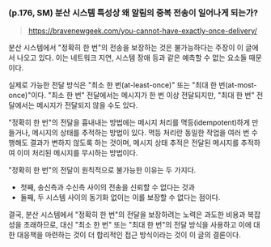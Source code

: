 ### (p.176, SM) 분산 시스템 특성상 왜 알림의 중복 전송이 일어나게 되는가?

> https://bravenewgeek.com/you-cannot-have-exactly-once-delivery/

분산 시스템에서 "정확히 한 번"의 전송을 보장하는 것은 불가능하다는 주장이 이 글에서 나오고 있다. 이는 네트워크 지연, 시스템 장애 등과 같은 예측할 수 없는 요소들 때문이다.

실제로 가능한 전달 방식은 "최소 한 번(at-least-once)" 또는 "최대 한 번(at-most-once)"이다. "최소 한 번" 전달에서는 메시지가 한 번 이상 전달되지만, "최대 한 번" 전달에서는 메시지가 전달되지 않을 수도 있다.

"정확히 한 번"의 전달을 흉내내는 방법에는 메시지 처리를 멱등(idempotent)하게 만들거나, 메시지의 상태를 추적하는 방법이 있다. 멱등 처리란 동일한 작업을 여러 번 수행해도 결과가 변하지 않도록 하는 것이며, 메시지 상태 추적은 전달된 메시지를 추적하여 이미 처리된 메시지를 무시하는 방법이다.

"정확히 한 번"의 전달이 원칙적으로 불가능한 이유는 두 가지다.

-   첫째, 송신측과 수신측 사이의 전송을 신뢰할 수 없다는 것과
-   둘째, 두 시스템 사이의 동기화 없이는 이를 보장할 수 없다는 점이다.

결국, 분산 시스템에서 "정확히 한 번"의 전달을 보장하려는 노력은 과도한 비용과 복잡성을 초래하므로, 대신 "최소 한 번" 또는 "최대 한 번"의 전달 방식을 사용하고 이에 대한 대응책을 마련하는 것이 더 합리적인 접근 방식이라는 것이 이 글의 결론이다.
